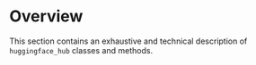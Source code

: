 <!--⚠️ Note that this file is in Markdown but contain specific syntax for our doc-builder (similar to MDX) that may not be
rendered properly in your Markdown viewer.
-->

# Overview

This section contains an exhaustive and technical description of `huggingface_hub` classes and methods.